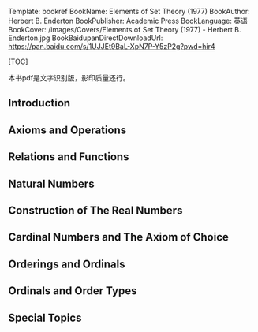 Template: bookref
BookName: Elements of Set Theory (1977)
BookAuthor: Herbert B. Enderton
BookPublisher: Academic Press
BookLanguage: 英语
BookCover: /images/Covers/Elements of Set Theory (1977) - Herbert B. Enderton.jpg
BookBaidupanDirectDownloadUrl: https://pan.baidu.com/s/1UJJEt9BaL-XpN7P-Y5zP2g?pwd=hir4



[TOC]

本书pdf是文字识别版，影印质量还行。


## Introduction
## Axioms and Operations
## Relations and Functions
## Natural Numbers
## Construction of The Real Numbers
## Cardinal Numbers and The Axiom of Choice
## Orderings and Ordinals
## Ordinals and Order Types
## Special Topics
